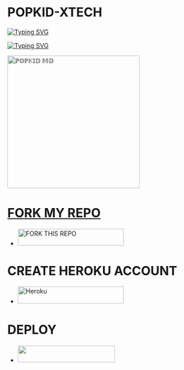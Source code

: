 # POPKID-XTECH
<a href="https://git.io/typing-svg"><img src="https://readme-typing-svg.demolab.com?font=Black+Ops+One&size=100&pause=1000&color=1BAFBAFF&center=true&width=1000&height=200&lines=POPKID-+XTECH+BOT" alt="Typing SVG" /></a>
  </p>



<a href="https://git.io/typing-svg"><img src="https://readme-typing-svg.demolab.com?font=Black+Ops+One&size=50&pause=1000&color=DAA520&center=true&width=910&height=100&lines=POPKID+XTECH+TEAM+;KEEP+USING+POPKID+MD" alt="Typing SVG" /></a>
  </p>
 
  
<a href="https://whatsapp.com/channel/0029VadQrNI8KMqo79BiHr3l">
 <img alt="ℙ𝕆ℙ𝕂𝕀𝔻 𝕄𝔻" height="300" src="https://i.ibb.co/n6rw805/694affc7ca5a5fb0cb58c2b4533f962d.jpg">
 

# FORK MY REPO
</a></p>
- <a href="https://github.com/Popkiddevs/POPKID-XTECH/fork"><img title="FORK THIS REPO" src="https://img.shields.io/badge/TAP TO FORK REPO-h?color=rgb(0, 255, 255)&style=for-the-badge&logo=tesla&logoColor=black" width="240" height="38.45"/></a></p>


# CREATE HEROKU ACCOUNT 

</a></p>
- <a href='https://signup.heroku.com/' target="_silver"><img alt='Heroku' src='https://img.shields.io/badge/-ℂℝ𝔼𝔸𝕋𝔼 𝔸ℂℂ𝕆𝕌ℕ𝕋 ℕ𝕆𝕎-rgb(224, 255, 255)?style=for-the-badge&logo=tesla&logoColor=black' width="240" height="38.45"/></a>

# DEPLOY
- <a align="center"><a href="https://dashboard.heroku.com/new?template=https://github.com/Popkiddevs/POPKID-XTECH"> <img src="https://img.shields.io/badge/DEPLOY%20NOW-green?style=for-the-badge&logo=tesla" width="220" height="38.45"/></a></p>

